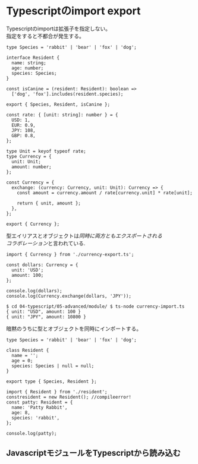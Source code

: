 # Typescriptのimport export
Typescriptのimportは拡張子を指定しない。   
指定をすると不都合が発生する。

```
type Species = 'rabbit' | 'bear' | 'fox' | 'dog';

interface Resident { 
  name: string; 
  age: number; 
  species: Species;
}

const isCanine = (resident: Resident): boolean => 
  ['dog', 'fox'].includes(resident.species);

export { Species, Resident, isCanine };
```

```
const rate: { [unit: string]: number } = { 
  USD: 1,
  EUR: 0.9, 
  JPY: 108, 
  GBP: 0.8,
};

type Unit = keyof typeof rate; 
type Currency = {
  unit: Unit; 
  amount: number; 
};

const Currency = {
  exchange: (currency: Currency, unit: Unit): Currency => {
    const amount = currency.amount / rate[currency.unit] * rate[unit]; 

    return { unit, amount };
  }, 
};

export { Currency };
```
型エイリアスとオブジェクトは*同時に両方ともエクスポートされる*   
*コラボレーション*と言われている.   

```
import { Currency } from './currency-export.ts';

const dollars: Currency = {
  unit: 'USD';
  amount: 100;
};

console.log(dollars);
console.log(Currency.exchange(dollars, 'JPY'));

$ cd 04-typescript/05-advanced/module/ $ ts-node currency-import.ts
{ unit: "USD", amount: 100 }
{ unit: "JPY", amount: 10800 }
```
暗黙のうちに型とオブジェクトを同時にインポートする。   

```
type Species = 'rabbit' | 'bear' | 'fox' | 'dog';

class Resident {
  name = '';
  age = 0;
  species: Species | null = null;
}

export type { Species, Resident };
```

```
import { Resident } from './resident';
constresident = new Resident(); //compileerror! 
const patty: Resident = {
  name: 'Patty Rabbit', 
  age: 8,
  species: 'rabbit',
};

console.log(patty);
```

## JavascriptモジュールをTypescriptから読み込む


